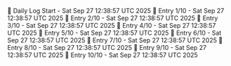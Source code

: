 📅 Daily Log Start - Sat Sep 27 12:38:57 UTC 2025
📌 Entry 1/10 - Sat Sep 27 12:38:57 UTC 2025
📌 Entry 2/10 - Sat Sep 27 12:38:57 UTC 2025
📌 Entry 3/10 - Sat Sep 27 12:38:57 UTC 2025
📌 Entry 4/10 - Sat Sep 27 12:38:57 UTC 2025
📌 Entry 5/10 - Sat Sep 27 12:38:57 UTC 2025
📌 Entry 6/10 - Sat Sep 27 12:38:57 UTC 2025
📌 Entry 7/10 - Sat Sep 27 12:38:57 UTC 2025
📌 Entry 8/10 - Sat Sep 27 12:38:57 UTC 2025
📌 Entry 9/10 - Sat Sep 27 12:38:57 UTC 2025
📌 Entry 10/10 - Sat Sep 27 12:38:57 UTC 2025
